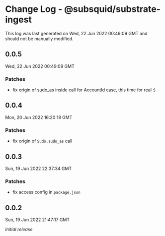 # Change Log - @subsquid/substrate-ingest

This log was last generated on Wed, 22 Jun 2022 00:49:09 GMT and should not be manually modified.

## 0.0.5
Wed, 22 Jun 2022 00:49:09 GMT

### Patches

- fix origin of sudo_as inside call for AccountId case, this time for real :)

## 0.0.4
Mon, 20 Jun 2022 16:20:18 GMT

### Patches

- fix origin of `Sudo.sudo_as` call

## 0.0.3
Sun, 19 Jun 2022 22:37:34 GMT

### Patches

- fix access config in `package.json`

## 0.0.2
Sun, 19 Jun 2022 21:47:17 GMT

_Initial release_

